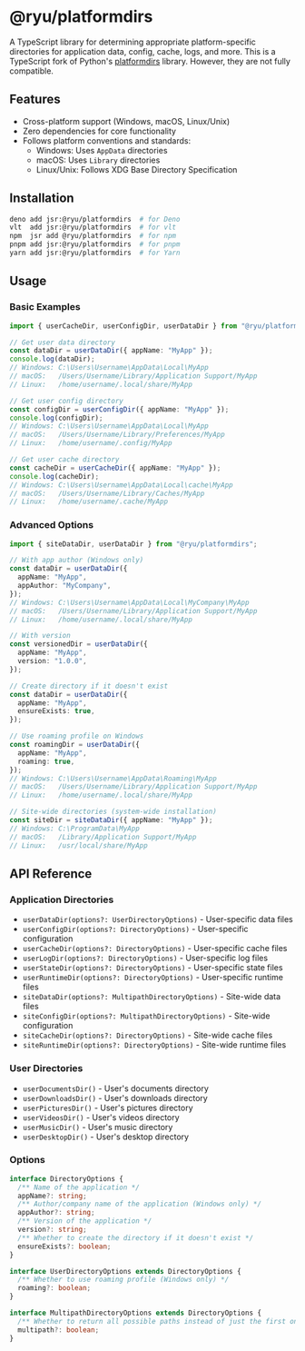 # @ryu/platformdirs

A TypeScript library for determining appropriate platform-specific directories for application data, config, cache, logs, and more. This is a TypeScript fork of Python's [platformdirs](https://github.com/platformdirs/platformdirs) library. However, they are not fully compatible.

## Features

- Cross-platform support (Windows, macOS, Linux/Unix)
- Zero dependencies for core functionality
- Follows platform conventions and standards:
  - Windows: Uses `AppData` directories
  - macOS: Uses `Library` directories
  - Linux/Unix: Follows XDG Base Directory Specification

## Installation

```sh
deno add jsr:@ryu/platformdirs  # for Deno
vlt  add jsr:@ryu/platformdirs  # for vlt
npm  jsr add @ryu/platformdirs  # for npm
pnpm add jsr:@ryu/platformdirs  # for pnpm
yarn add jsr:@ryu/platformdirs  # for Yarn
```

## Usage

### Basic Examples

```typescript
import { userCacheDir, userConfigDir, userDataDir } from "@ryu/platformdirs";

// Get user data directory
const dataDir = userDataDir({ appName: "MyApp" });
console.log(dataDir);
// Windows: C:\Users\Username\AppData\Local\MyApp
// macOS:   /Users/Username/Library/Application Support/MyApp
// Linux:   /home/username/.local/share/MyApp

// Get user config directory
const configDir = userConfigDir({ appName: "MyApp" });
console.log(configDir);
// Windows: C:\Users\Username\AppData\Local\MyApp
// macOS:   /Users/Username/Library/Preferences/MyApp
// Linux:   /home/username/.config/MyApp

// Get user cache directory
const cacheDir = userCacheDir({ appName: "MyApp" });
console.log(cacheDir);
// Windows: C:\Users\Username\AppData\Local\cache\MyApp
// macOS:   /Users/Username/Library/Caches/MyApp
// Linux:   /home/username/.cache/MyApp
```

### Advanced Options

```typescript
import { siteDataDir, userDataDir } from "@ryu/platformdirs";

// With app author (Windows only)
const dataDir = userDataDir({
  appName: "MyApp",
  appAuthor: "MyCompany",
});
// Windows: C:\Users\Username\AppData\Local\MyCompany\MyApp
// macOS:   /Users/Username/Library/Application Support/MyApp
// Linux:   /home/username/.local/share/MyApp

// With version
const versionedDir = userDataDir({
  appName: "MyApp",
  version: "1.0.0",
});

// Create directory if it doesn't exist
const dataDir = userDataDir({
  appName: "MyApp",
  ensureExists: true,
});

// Use roaming profile on Windows
const roamingDir = userDataDir({
  appName: "MyApp",
  roaming: true,
});
// Windows: C:\Users\Username\AppData\Roaming\MyApp
// macOS:   /Users/Username/Library/Application Support/MyApp
// Linux:   /home/username/.local/share/MyApp

// Site-wide directories (system-wide installation)
const siteDir = siteDataDir({ appName: "MyApp" });
// Windows: C:\ProgramData\MyApp
// macOS:   /Library/Application Support/MyApp
// Linux:   /usr/local/share/MyApp
```

## API Reference

### Application Directories

- `userDataDir(options?: UserDirectoryOptions)` - User-specific data files
- `userConfigDir(options?: DirectoryOptions)` - User-specific configuration
- `userCacheDir(options?: DirectoryOptions)` - User-specific cache files
- `userLogDir(options?: DirectoryOptions)` - User-specific log files
- `userStateDir(options?: DirectoryOptions)` - User-specific state files
- `userRuntimeDir(options?: DirectoryOptions)` - User-specific runtime files
- `siteDataDir(options?: MultipathDirectoryOptions)` - Site-wide data files
- `siteConfigDir(options?: MultipathDirectoryOptions)` - Site-wide configuration
- `siteCacheDir(options?: DirectoryOptions)` - Site-wide cache files
- `siteRuntimeDir(options?: DirectoryOptions)` - Site-wide runtime files

### User Directories

- `userDocumentsDir()` - User's documents directory
- `userDownloadsDir()` - User's downloads directory
- `userPicturesDir()` - User's pictures directory
- `userVideosDir()` - User's videos directory
- `userMusicDir()` - User's music directory
- `userDesktopDir()` - User's desktop directory

### Options

```ts
interface DirectoryOptions {
  /** Name of the application */
  appName?: string;
  /** Author/company name of the application (Windows only) */
  appAuthor?: string;
  /** Version of the application */
  version?: string;
  /** Whether to create the directory if it doesn't exist */
  ensureExists?: boolean;
}

interface UserDirectoryOptions extends DirectoryOptions {
  /** Whether to use roaming profile (Windows only) */
  roaming?: boolean;
}

interface MultipathDirectoryOptions extends DirectoryOptions {
  /** Whether to return all possible paths instead of just the first one */
  multipath?: boolean;
}
```
